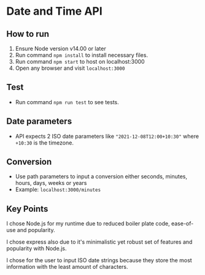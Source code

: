 # Date and Time API

## How to run

1. Ensure Node version v14.00 or later
2. Run command `npm install` to install necessary files.
3. Run command `npm start` to host on localhost:3000
4. Open any browser and visit `localhost:3000`

## Test

- Run command `npm run test` to see tests.

## Date parameters

- API expects 2 ISO date parameters like `"2021-12-08T12:00+10:30"` where `+10:30` is the timezone.

## Conversion

- Use path parameters to input a conversion either seconds, minutes, hours, days, weeks or years
- Example: `localhost:3000/minutes`

## Key Points

I chose Node.js for my runtime due to reduced boiler plate code, ease-of-use and popularity.

I chose express also due to it's minimalistic yet robust set of features and popularity with Node.js.

I chose for the user to input ISO date strings because they store the most information with the least amount of characters.
